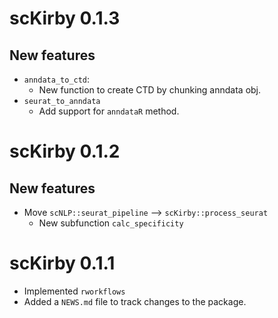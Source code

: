 # scKirby 0.1.3

## New features

* `anndata_to_ctd`:
  - New function to create CTD by chunking anndata obj.
* `seurat_to_anndata`
  - Add support for `anndataR` method.

# scKirby 0.1.2

## New features

* Move `scNLP::seurat_pipeline` --> `scKirby::process_seurat`
  - New subfunction `calc_specificity`

# scKirby 0.1.1

* Implemented `rworkflows` 
* Added a `NEWS.md` file to track changes to the package.
